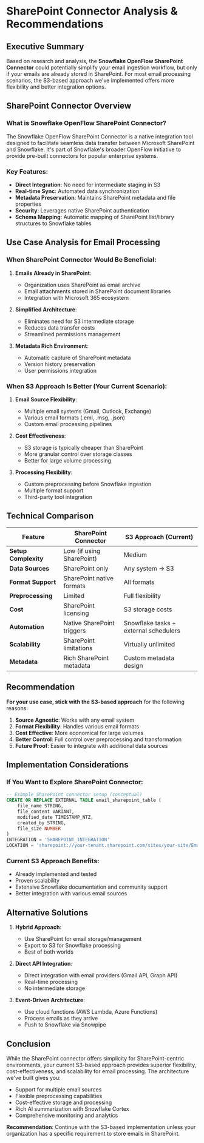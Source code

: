 # SharePoint Connector Analysis & Recommendations

## Executive Summary

Based on research and analysis, the **Snowflake OpenFlow SharePoint Connector** could potentially simplify your email ingestion workflow, but only if your emails are already stored in SharePoint. For most email processing scenarios, the S3-based approach we've implemented offers more flexibility and better integration options.

## SharePoint Connector Overview

### What is Snowflake OpenFlow SharePoint Connector?

The Snowflake OpenFlow SharePoint Connector is a native integration tool designed to facilitate seamless data transfer between Microsoft SharePoint and Snowflake. It's part of Snowflake's broader OpenFlow initiative to provide pre-built connectors for popular enterprise systems.

### Key Features:
- **Direct Integration**: No need for intermediate staging in S3
- **Real-time Sync**: Automated data synchronization
- **Metadata Preservation**: Maintains SharePoint metadata and file properties
- **Security**: Leverages native SharePoint authentication
- **Schema Mapping**: Automatic mapping of SharePoint list/library structures to Snowflake tables

## Use Case Analysis for Email Processing

### When SharePoint Connector Would Be Beneficial:

1. **Emails Already in SharePoint**:
   - Organization uses SharePoint as email archive
   - Email attachments stored in SharePoint document libraries
   - Integration with Microsoft 365 ecosystem

2. **Simplified Architecture**:
   - Eliminates need for S3 intermediate storage
   - Reduces data transfer costs
   - Streamlined permissions management

3. **Metadata Rich Environment**:
   - Automatic capture of SharePoint metadata
   - Version history preservation
   - User permissions integration

### When S3 Approach Is Better (Your Current Scenario):

1. **Email Source Flexibility**:
   - Multiple email systems (Gmail, Outlook, Exchange)
   - Various email formats (.eml, .msg, .json)
   - Custom email processing pipelines

2. **Cost Effectiveness**:
   - S3 storage is typically cheaper than SharePoint
   - More granular control over storage classes
   - Better for large volume processing

3. **Processing Flexibility**:
   - Custom preprocessing before Snowflake ingestion
   - Multiple format support
   - Third-party tool integration

## Technical Comparison

| Feature | SharePoint Connector | S3 Approach (Current) |
|---------|---------------------|----------------------|
| **Setup Complexity** | Low (if using SharePoint) | Medium |
| **Data Sources** | SharePoint only | Any system → S3 |
| **Format Support** | SharePoint native formats | All formats |
| **Preprocessing** | Limited | Full flexibility |
| **Cost** | SharePoint licensing | S3 storage costs |
| **Automation** | Native SharePoint triggers | Snowflake tasks + external schedulers |
| **Scalability** | SharePoint limitations | Virtually unlimited |
| **Metadata** | Rich SharePoint metadata | Custom metadata design |

## Recommendation

**For your use case, stick with the S3-based approach** for the following reasons:

1. **Source Agnostic**: Works with any email system
2. **Format Flexibility**: Handles various email formats
3. **Cost Effective**: More economical for large volumes
4. **Better Control**: Full control over preprocessing and transformation
5. **Future Proof**: Easier to integrate with additional data sources

## Implementation Considerations

### If You Want to Explore SharePoint Connector:

```sql
-- Example SharePoint connector setup (conceptual)
CREATE OR REPLACE EXTERNAL TABLE email_sharepoint_table (
    file_name STRING,
    file_content VARIANT,
    modified_date TIMESTAMP_NTZ,
    created_by STRING,
    file_size NUMBER
)
INTEGRATION = 'SHAREPOINT_INTEGRATION'
LOCATION = 'sharepoint://your-tenant.sharepoint.com/sites/your-site/EmailLibrary/';
```

### Current S3 Approach Benefits:

- Already implemented and tested
- Proven scalability
- Extensive Snowflake documentation and community support
- Better integration with various email sources

## Alternative Solutions

1. **Hybrid Approach**:
   - Use SharePoint for email storage/management
   - Export to S3 for Snowflake processing
   - Best of both worlds

2. **Direct API Integration**:
   - Direct integration with email providers (Gmail API, Graph API)
   - Real-time processing
   - No intermediate storage

3. **Event-Driven Architecture**:
   - Use cloud functions (AWS Lambda, Azure Functions)
   - Process emails as they arrive
   - Push to Snowflake via Snowpipe

## Conclusion

While the SharePoint connector offers simplicity for SharePoint-centric environments, your current S3-based approach provides superior flexibility, cost-effectiveness, and scalability for email processing. The architecture we've built gives you:

- Support for multiple email sources
- Flexible preprocessing capabilities
- Cost-effective storage and processing
- Rich AI summarization with Snowflake Cortex
- Comprehensive monitoring and analytics

**Recommendation**: Continue with the S3-based implementation unless your organization has a specific requirement to store emails in SharePoint.
